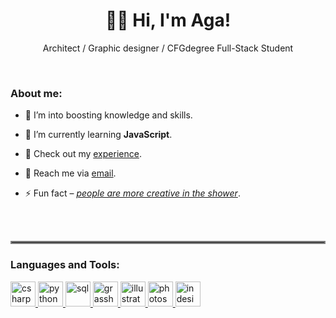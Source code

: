 <h1 align="center">👋🏻 Hi, I'm Aga!  </h1>
<p align="center">Architect / Graphic designer / CFGdegree Full-Stack Student</p><br>

<h3 align="left">About me:</h3>

- 🔭 I’m into boosting knowledge and skills.

- 🌱 I’m currently learning **JavaScript**.

- 📄 Check out my [experience](https://www.agthiel.de).

- 💬 Reach me via [email](mailto:ag.thiel.arc@gmail.com?subject=[GitHub]%20Outreach).

- ⚡ Fun fact – <ins>*people are more creative in the shower*</ins>.

<!--<h3 align="left">Connect with me:</h3>
<p align="left">
<a href="https://discord.gg/Aga#4386" target="blank"><img align="center" src="https://raw.githubusercontent.com/rahuldkjain/github-profile-readme-generator/master/src/images/icons/Social/discord.svg" alt="Aga#4386" height="30" width="40" /></a>
</p> -->
<br><br>

<hr style="border:2px solid gray">

<h3 align="left">Languages and Tools:</h3>
<p align="left"><a href="https://www.w3schools.com/cs/" target="_blank" rel="noreferrer"> <img src="https://www.svgrepo.com/show/305920/csharp.svg" alt="csharp" width="40" height="40"/></a><a href="https://www.python.org" target="_blank" rel="noreferrer"> <img src="https://upload.wikimedia.org/wikipedia/commons/d/d3/Python_icon_%28black_and_white%29.svg" alt="python" width="40" height="40"/> </a><a href="https://dev.mysql.com/doc/" target="_blank" rel="noreferrer"> <img src="https://www.svgrepo.com/show/384697/database-data-base.svg" alt="sql" width="40" height="40"/></a><a href="https://www.grasshopper3d.com" target="_blank" rel="noreferrer"> <img src="https://logodix.com/logo/2070144.png" alt="grasshopper" width="40" height="40"/></a><a href="www.adobe.com" target="_blank" rel="noreferrer"> <img src="https://www.svgrepo.com/show/503148/adobe-ai.svg" alt="illustrator" width="40" height="40"/></a><a href="www.adobe.com" target="_blank" rel="noreferrer"> <img src="https://www.svgrepo.com/show/503155/adobe-ps.svg" alt="photoshop" width="40" height="40"/> </a><a href="www.adobe.com" target="_blank" rel="noreferrer"> <img src="https://www.svgrepo.com/show/503146/adobe-id.svg" alt="indesign" width="40" height="40"/></a></p>

<!--<h3 align="left">Support:</h3>
<p><a href="https://www.buymeacoffee.com/https://www.buymeacoffee.com/aginsideout"> <img align="left" src="https://cdn.buymeacoffee.com/buttons/v2/default-yellow.png" height="50" width="210" alt="https://www.buymeacoffee.com/aginsideout" /></a></p> -->

<br><br>

